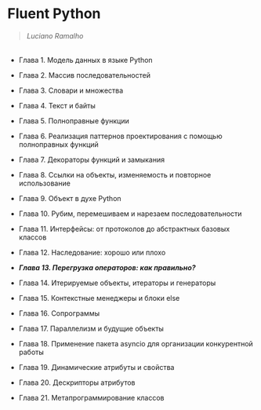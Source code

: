 
# Fluent Python
> ###### Luciano Ramalho

* Глава 1. Модель данных в языке Python
* Глава 2. Массив последовательностей
* Глава 3. Словари и множества
* Глава 4. Текст и байты
* Глава 5. Полноправные функции
* Глава 6. Реализация паттернов проектирования с помощью
  полноправных функций
* Глава 7. Декораторы функций и замыкания
* Глава 8. Ссылки на объекты, изменяемость и повторное
  использование
* Глава 9. Объект в духе Python
* Глава 10. Рубим, перемешиваем и нарезаем
  последовательности
* Глава 11. Интерфейсы: от протоколов до абстрактных
  базовых классов
* Глава 12. Наследование: хорошо или плохо

* **_Глава 13. Перегрузка операторов: как правильно?_**
* Глава 14. Итерируемые объекты, итераторы и генераторы
* Глава 15. Контекстные менеджеры и блоки else
* Глава 16. Сопрограммы
* Глава 17. Параллелизм и будущие объекты
* Глава 18. Применение пакета asyncio для организации
  конкурентной работы
* Глава 19. Динамические атрибуты и свойства
* Глава 20. Дескрипторы атрибутов
* Глава 21. Метапрограммирование классов
